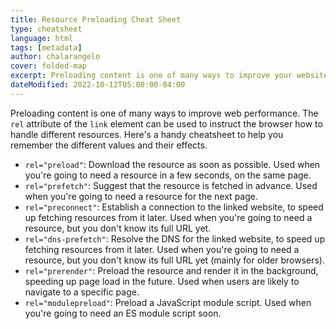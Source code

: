 ```yaml
---
title: Resource Preloading Cheat Sheet
type: cheatsheet
language: html
tags: [metadata]
author: chalarangelo
cover: folded-map
excerpt: Preloading content is one of many ways to improve your website's performance.
dateModified: 2022-10-12T05:00:00-04:00
---
```


Preloading content is one of many ways to improve web performance. The `rel` attribute of the `link` element can be used to instruct the browser how to handle different resources. Here's a handy cheatsheet to help you remember the different values and their effects.

- `rel="preload"`: Download the resource as soon as possible. Used when you're going to need a resource in a few seconds, on the same page.
- `rel="prefetch"`: Suggest that the resource is fetched in advance. Used when you're going to need a resource for the next page.
- `rel="preconnect"`: Establish a connection to the linked website, to speed up fetching resources from it later. Used when you're going to need a resource, but you don't know its full URL yet.
- `rel="dns-prefetch"`: Resolve the DNS for the linked website, to speed up fetching resources from it later. Used when you're going to need a resource, but you don't know its full URL yet (mainly for older browsers).
- `rel="prerender"`: Preload the resource and render it in the background, speeding up page load in the future. Used when users are likely to navigate to a specific page.
- `rel="modulepreload"`: Preload a JavaScript module script. Used when you're going to need an ES module script soon.
